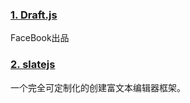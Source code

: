 ### [1. Draft.js](https://draftjs.org/)

FaceBook出品

### [2. slatejs](https://www.slatejs.org/)

一个完全可定制化的创建富文本编辑器框架。